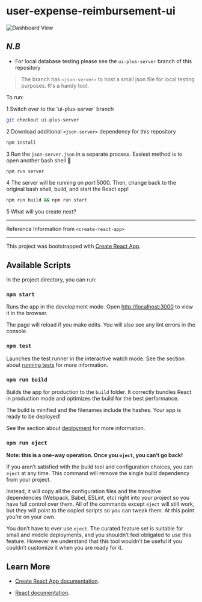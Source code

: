 # user-expense-reimbursement-ui

![Dashboard View](../images-for-readme/dashboard-no-data_React-App.png)


## _N.B_

- For local database testing please see the `ui-plus-server` branch of this repository

> The branch has `<json-server>` to host a small json file for local testing purposes. It's a handy tool.

To run:

1 Switch over to the 'ui-plus-server' branch

```bash
git checkout ui-plus-server
```

2 Download additional `<json-server>` dependency for this repository

```bash
npm install
```

3 Run the `json-server.json` in a separate process. Easiest method is to open another bash shell :shell:

```bash
npm run server
```

4 The server will be running on _port_:5000. Then, change back to the original bash shell, build, and start the React app!

```bash
npm run build && npm run start
```

5 What will you create next?

---

Reference Information from `<create-react-app>`

---

This project was bootstrapped with [Create React App](https://create-react-app.dev).

## Available Scripts

In the project directory, you can run:

### `npm start`

Runs the app in the development mode.
Open [http://localhost:3000](http://localhost:3000) to view it in the browser.

The page will reload if you make edits.
You will also see any lint errors in the console.

### `npm test`

Launches the test runner in the interactive watch mode.
See the section about [running tests](https://facebook.github.io/create-react-app/docs/running-tests) for more information.

### `npm run build`

Builds the app for production to the `build` folder.
It correctly bundles React in production mode and optimizes the build for the best performance.

The build is minified and the filenames include the hashes.
Your app is ready to be deployed!

See the section about [deployment](https://facebook.github.io/create-react-app/docs/deployment) for more information.

### `npm run eject`

**Note: this is a one-way operation. Once you `eject`, you can’t go back!**

If you aren’t satisfied with the build tool and configuration choices, you can `eject` at any time. This command will remove the single build dependency from your project.

Instead, it will copy all the configuration files and the transitive dependencies (Webpack, Babel, ESLint, etc) right into your project so you have full control over them. All of the commands except `eject` will still work, but they will point to the copied scripts so you can tweak them. At this point you’re on your own.

You don’t have to ever use `eject`. The curated feature set is suitable for small and middle deployments, and you shouldn’t feel obligated to use this feature. However we understand that this tool wouldn’t be useful if you couldn’t customize it when you are ready for it.

## Learn More

- [Create React App documentation](https://facebook.github.io/create-react-app/docs/getting-started).

- [React documentation](https://reactjs.org/).
